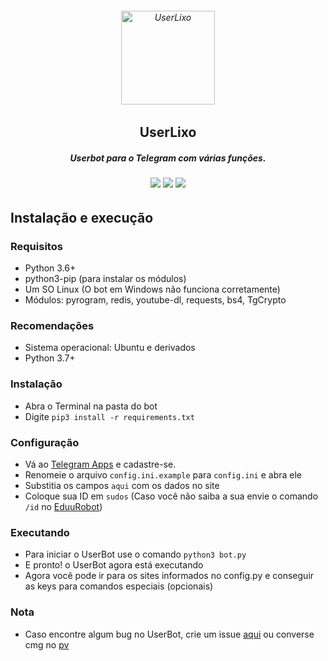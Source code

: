 <h6 align="center">
  <a href="https://t.me/olixaox">
    <img src="http://piics.ml/i/005.png" alt="UserLixo" height="150px">
  </a>
  <h2 align="center">UserLixo</h2>
  <h5 align="center">Userbot para o Telegram com várias funções.</h5>
</h6>
<h6 align="center">
  <a href="https://t.me/OLixaoX"><img src="https://img.shields.io/badge/Versão-v 0.0.1-0688CB.svg" /></a>
  <a href="https://t.me/AmanoChat"><img src="https://img.shields.io/badge/Support-Chat-0688CB.svg" /></a>
  <a href="https://t.me/AmanoTeam"><img src="https://img.shields.io/badge/Telegram-Channel-0688CB.svg" /></a>
</h6>

## Instalação e execução

### Requisitos

- Python 3.6+
- python3-pip (para instalar os módulos)
- Um SO Linux (O bot em Windows não funciona corretamente)
- Módulos: pyrogram, redis, youtube-dl, requests, bs4, TgCrypto

### Recomendações

- Sistema operacional: Ubuntu e derivados
- Python 3.7+

### Instalação

- Abra o Terminal na pasta do bot
- Digite ```pip3 install -r requirements.txt```

### Configuração

- Vá ao [Telegram Apps](https://my.telegram.org/apps) e cadastre-se.
- Renomeie o arquivo `config.ini.example` para `config.ini` e abra ele
- Substitia os campos `aqui` com os dados no site
- Coloque sua ID em `sudos` (Caso você não saiba a sua envie o comando `/id` no [EduuRobot](https://t.me/EduuRobot))

### Executando

- Para iniciar o UserBot use o comando ```python3 bot.py```
- E pronto! o UserBot agora está executando
- Agora você pode ir para os sites informados no config.py e conseguir as keys para comandos especiais (opcionais)

### Nota

- Caso encontre algum bug no UserBot, crie um issue [aqui](https://github.com/AmanoTeam/UserLixo/issues) ou converse cmg no [pv](https://t.me/OLixaoX)
